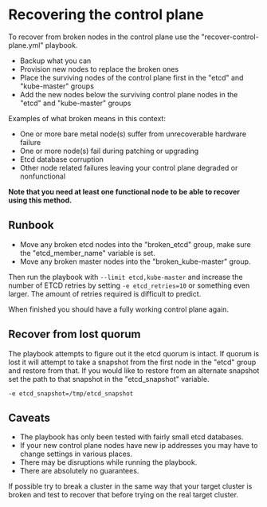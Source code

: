 
# Recovering the control plane

To recover from broken nodes in the control plane use the "recover\-control\-plane.yml" playbook.

* Backup what you can
* Provision new nodes to replace the broken ones
* Place the surviving nodes of the control plane first in the "etcd" and "kube-master" groups
* Add the new nodes below the surviving control plane nodes in the "etcd" and "kube-master" groups

Examples of what broken means in this context:

* One or more bare metal node(s) suffer from unrecoverable hardware failure
* One or more node(s) fail during patching or upgrading
* Etcd database corruption
* Other node related failures leaving your control plane degraded or nonfunctional

__Note that you need at least one functional node to be able to recover using this method.__

## Runbook

* Move any broken etcd nodes into the "broken\_etcd" group, make sure the "etcd\_member\_name" variable is set.
* Move any broken master nodes into the "broken\_kube-master" group.

Then run the playbook with ```--limit etcd,kube-master``` and increase the number of ETCD retries by setting ```-e etcd_retries=10``` or something even larger. The amount of retries required is difficult to predict.

When finished you should have a fully working control plane again.

## Recover from lost quorum

The playbook attempts to figure out it the etcd quorum is intact. If quorum is lost it will attempt to take a snapshot from the first node in the "etcd" group and restore from that. If you would like to restore from an alternate snapshot set the path to that snapshot in the "etcd\_snapshot" variable.

```-e etcd_snapshot=/tmp/etcd_snapshot```

## Caveats

* The playbook has only been tested with fairly small etcd databases.
* If your new control plane nodes have new ip addresses you may have to change settings in various places.
* There may be disruptions while running the playbook.
* There are absolutely no guarantees.

If possible try to break a cluster in the same way that your target cluster is broken and test to recover that before trying on the real target cluster.
